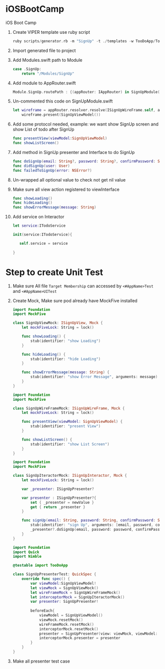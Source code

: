# iOSBootCamp
iOS Boot Camp

1. Create VIPER template use ruby script

    ```Swift
    ruby scripts/generator.rb -m "SignUp" -t ./templates -w TooDoApp/TooDoApp/Modules -u TooDoApp/TooDoAppTests/Modules -a "<Your name>"
    ```
    
2. Import generated file to project
3. Add Modules.swift path to Module

    ```Swift
    case .SignUp:
        return "/Modules/SignUp"
    ```
    
4. Add module to AppRouter.swift

    ```Swift
    Module.SignUp.routePath : {(appRouter: IAppRouter) in SignUpModule(appRouter: appRouter)}
    ```
    
5. Un-commented this code on SignUpModule.swift

    ```Swift
    let wireframe = appRouter.resolver.resolve(ISignUpWireFrame.self, argument:appRouter)!
        wireframe.present(SignUpViewModel())
    ```
    
6. Add some protocol needed, example: we want show SignUp screen  and show List of todo after SignUp

    ```Swift
    func presentView(viewModel:SignUpViewModel)
    func showListScreen()
    ```
    
7. Add method in SignUp presenter and Interface to do SignUp

    ```Swift
    func doSignUp(email: String?, password: String?, confirmPassword: String?)
    func didSignUp(user: User)
    func failedToSignUp(error: NSError?)
    ```
    
8. Un-wrapped all optional value to check not get nil value
9. Make sure all view action registered to viewInterface

    ```Swift
    func showLoading()
    func hideLoading()
    func showErrorMessage(message: String)
    ```
    
10. Add service on Interactor

    ```Swift
    let service:ITodoService
    
    init(service:ITodoService){
    
       self.service = service
       
    }
    ```





# Step to create Unit Test

1. Make sure All file `Target Membership` can accessed by `<#AppName>Test` and `<#AppName>UITest`
2. Create Mock, Make sure pod already have MockFive installed

    ```Swift
    import Foundation
    import MockFive

    class SignUpViewMock: ISignUpView, Mock {
        let mockFiveLock: String = lock()
    
        func showLoading() {
            stub(identifier: "show Loading")
        }
    
        func hideLoading() {
            stub(identifier: "hide Loading")
        }
    
        func showErrorMessage(message: String) {
            stub(identifier: "show Error Message", arguments: message)
        }
    }
    ```
    
    ```Swift
    import Foundation
    import MockFive

    class SignUpWireFrameMock: ISignUpWireFrame, Mock {
        let mockFiveLock: String = lock()
    
        func presentView(viewModel: SignUpViewModel) {
            stub(identifier: "present View")
        }
    
        func showListScreen() {
            stub(identifier: "show List Screen")
        }
    }
    ```
    
    ```Swift
    import Foundation
    import MockFive

    class SignUpIteractorMock: ISignUpInteractor, Mock {
        let mockFiveLock: String = lock()
    
        var _presenter: ISignUpPresenter?
    
        var presenter : ISignUpPresenter?{
            set { _presenter = newValue }
            get { return _presenter }
        }
    
        func signUp(email: String, password: String, confirmPassword: String) {
            stub(identifier: "sign Up", arguments: [email, password, confirmPassword])
            _presenter?.doSignUp(email, password: password, confirmPassword: confirmPassword)
        }
    }
    ```
    
    ```Swift
    import Foundation
    import Quick
    import Nimble

    @testable import TooDoApp

    class SignUpPresenterTest: QuickSpec {
        override func spec() {
            var viewModel:SignUpViewModel!
            let viewMock = SignUpViewMock()
            let wireFrameMock = SignUpWireFrameMock()
            let interceptorMock = SignUpIteractorMock()
            var presenter: SignUpPresenter!
        
            beforeEach{
                viewModel = SignUpViewModel()
                viewMock.resetMock()
                wireFrameMock.resetMock()
                interceptorMock.resetMock()
                presenter = SignUpPresenter(view: viewMock, viewModel: viewModel, interactor: interceptorMock, wireframe: wireFrameMock)
                interceptorMock.presenter = presenter
            }
        }
    }
    ```
    
3. Make all presenter test case
